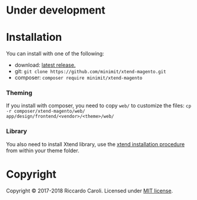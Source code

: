 
# Under development

# Installation

You can install with one of the following:
* download: [latest release.](https://github.com/minimit/xtend-magento/releases/latest)
* git: `git clone https://github.com/minimit/xtend-magento.git`
* composer: `composer require minimit/xtend-magento`

### Theming

If you install with composer, you need to copy `web/` to customize the files:
`cp -r composer/xtend-magento/web/ app/design/frontend/<vendor>/<theme>/web/`

### Library

You also need to install Xtend library, use the [xtend installation procedure](https://github.com/minimit/xtend#installation) from 
within your theme folder.

# Copyright

Copyright © 2017-2018 Riccardo Caroli. Licensed under [MIT license](http://www.opensource.org/licenses/mit-license.php).

